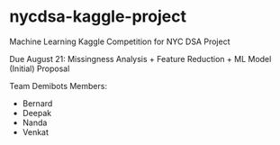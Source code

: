 # nycdsa-kaggle-project
Machine Learning Kaggle Competition for NYC DSA Project

Due August 21: Missingness Analysis + Feature Reduction + ML Model (Initial) Proposal

Team Demibots Members:
<ul>
  <li>Bernard</li>
  <li>Deepak</li>
  <li>Nanda</li>
  <li>Venkat</li>
</ul>
  
